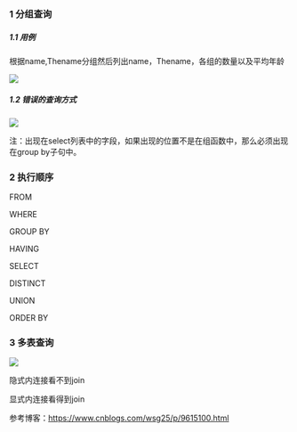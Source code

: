 ### 1 分组查询

##### 1.1 用例

根据name,Thename分组然后列出name，Thename，各组的数量以及平均年龄

![](./assets/1.png)



##### 1.2 错误的查询方式

![](./assets/2.png)

注：出现在select列表中的字段，如果出现的位置不是在组函数中，那么必须出现在group by子句中。





### 2 执行顺序

FROM

WHERE

GROUP BY

HAVING

SELECT

DISTINCT

UNION

ORDER BY







### 3 多表查询

![](./assets/3.png)





隐式内连接看不到join

显式内连接看得到join





参考博客：https://www.cnblogs.com/wsg25/p/9615100.html